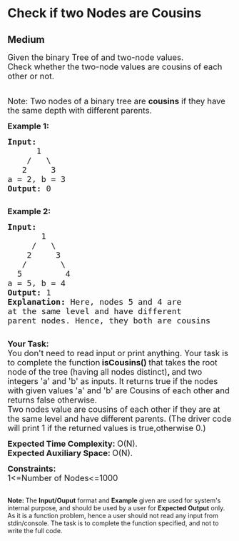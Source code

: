 # Check if two Nodes are Cousins
## Medium
<div class="problems_problem_content__Xm_eO"><p><span style="font-size: 18px;">Given the binary Tree of and&nbsp;two-node values. Check&nbsp;whether the two-node values&nbsp;are cousins of each other or not.</span></p>
<p><span style="font-size: 18px;"><br>Note: Two nodes of a binary tree are&nbsp;<strong>cousins</strong> if they have the same depth with different parents.</span></p>
<p><span style="font-size: 18px;"><strong>Example 1:</strong></span></p>
<pre><span style="font-size: 18px;"><strong>Input:
&nbsp;     </strong>1
&nbsp;   /   \
<strong>   </strong>2     3
a = 2, b = 3<strong>
Output: </strong>0
</span>
</pre>
<p><span style="font-size: 18px;"><strong>Example 2:</strong></span></p>
<pre><span style="font-size: 18px;"><strong>Input:
</strong>&nbsp; &nbsp; &nbsp; &nbsp;1
&nbsp; &nbsp; &nbsp;/&nbsp;  \&nbsp;
&nbsp;  &nbsp;2&nbsp; &nbsp;  3
&nbsp;  /&nbsp; &nbsp; &nbsp;&nbsp;&nbsp;\
<strong>  </strong>5&nbsp; &nbsp; &nbsp; &nbsp;&nbsp;&nbsp;4<strong>&nbsp;
</strong>a = 5, b = 4<strong>
Output: </strong>1<strong>
Explanation: </strong>Here, nodes 5 and 4 are
at the same level and have different
parent nodes. Hence, they both are cousins&nbsp;</span></pre>
<p><br><span style="font-size: 18px;"><strong>Your Task:</strong><br>You don't need to read input or print anything. Your task is to complete the function</span><span style="font-size: 18px;"><strong> isCousins() </strong>that takes the root node<strong>&nbsp;</strong>of the tree (having all nodes distinct)<strong>, </strong>and two integers 'a' and 'b'&nbsp;as inputs. It returns true if the nodes with given values 'a' and 'b' are Cousins of each other and returns false otherwise.&nbsp;<br>Two nodes value are cousins of each other if they are at the same level and have different parents. (The driver code will print 1 if the returned values is true,otherwise 0.)</span></p>
<p><span style="font-size: 18px;"><strong>Expected Time Complexity:&nbsp;</strong>O(N).<br><strong>Expected Auxiliary Space:&nbsp;</strong>O(N).</span></p>
<p><span style="font-size: 18px;"><strong>Constraints:</strong><br>1&lt;=Number of Nodes&lt;=1000</span></p>
<p><br><span style="font-size: 14px;"><strong>Note:&nbsp;</strong>The <strong>Input/Ouput</strong> format and <strong>Example</strong> given are used for system's internal purpose, and should be used by a user for <strong>Expected Output</strong> only. As it is a function problem, hence a user should not read any input from stdin/console. The task is to complete the function specified, and not to write the full code.</span></p></div>